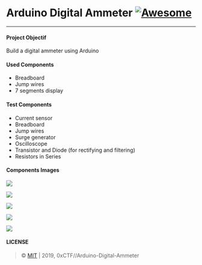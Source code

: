 # Arduino Digital Ammeter [![Awesome](https://cdn.rawgit.com/sindresorhus/awesome/d7305f38d29fed78fa85652e3a63e154dd8e8829/media/badge.svg)](https://github.com/0xCTF/Arduino-Digital-Ammeter)

---

#### Project Objectif
Build a digital ammeter using Arduino

#### Used Components
* Breadboard
* Jump wires
* 7 segments display


#### Test Components
* Current sensor
* Breadboard
* Jump wires
* Surge generator
* Oscilloscope
* Transistor and Diode (for rectifying and filtering)
* Resistors in Series

#### Components Images

![](https://i.imgur.com/9KnA7hF.jpg)

![](https://i.imgur.com/4aIOVew.jpg)

![](https://i.imgur.com/wMjEM5y.jpg)

![](https://i.imgur.com/al6Twp5.jpg)

![](https://i.imgur.com/FeecHdn.png)

#### LICENSE
> © [MIT](https://github.com/0xCTF//Arduino-Digital-Ammeter/blob/master/LICENSE) | 2019, 0xCTF//Arduino-Digital-Ammeter
